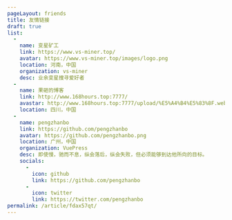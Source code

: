 ```yaml
---
pageLayout: friends
title: 友情链接
draft: true
list:
  -
    name: 变星矿工
    link: https://www.vs-miner.top/
    avatar: https://www.vs-miner.top/images/logo.png 
    location: 河南，中国
    organization: vs-miner
    desc: 业余变星搜寻爱好者
  -
    name: 果砸的博客
    link: http://www.168hours.top:7777/
    avastar: http://www.168hours.top:7777/upload/%E5%A4%B4%E5%83%8F.webp
    location: 四川，中国
  -
    name: pengzhanbo
    link: https://github.com/pengzhanbo
    avatar: https://github.com/pengzhanbo.png
    location: 广州，中国
    organization: VuePress
    desc: 即使慢，驰而不息，纵会落后，纵会失败，但必须能够到达他所向的目标。
    socials:
      -
        icon: github
        link: https://github.com/pengzhanbo
      -
        icon: twitter
        link: https://twitter.com/pengzhanbo
permalink: /article/fdax57qt/
---
```

